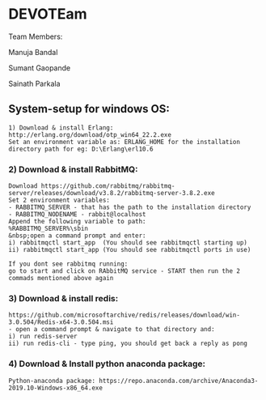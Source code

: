 # DEVOTEam 


Team Members:

Manuja Bandal

Sumant Gaopande

Sainath Parkala

## System-setup for windows OS: 
```
1) Download & install Erlang: http://erlang.org/download/otp_win64_22.2.exe  
Set an environment variable as: ERLANG_HOME for the installation  
directory path for eg: D:\Erlang\erl10.6    
```

### 2) Download & install RabbitMQ:  
```
Download https://github.com/rabbitmq/rabbitmq-server/releases/download/v3.8.2/rabbitmq-server-3.8.2.exe  
Set 2 environment variables:  
- RABBITMQ_SERVER - that has the path to the installation directory  
- RABBITMQ_NODENAME - rabbit@localhost  
Append the following variable to path:  
%RABBITMQ_SERVER%\sbin      
&nbsp;open a command prompt and enter:  
i) rabbitmqctl start_app  (You should see rabbitmqctl starting up)   
ii) rabbitmqctl start_app (You should see rabbitmqctl ports in use)  

If you dont see rabbitmq running:
go to start and click on RAbbitMQ service - START then run the 2 commads mentioned above again
```

### 3) Download & install redis:
```
https://github.com/microsoftarchive/redis/releases/download/win-3.0.504/Redis-x64-3.0.504.msi
- open a command prompt & navigate to that directory and:
i) run redis-server
ii) run redis-cli - type ping, you should get back a reply as pong
```

### 4) Download & Install python anaconda package:
```
Python-anaconda package: https://repo.anaconda.com/archive/Anaconda3-2019.10-Windows-x86_64.exe
```
